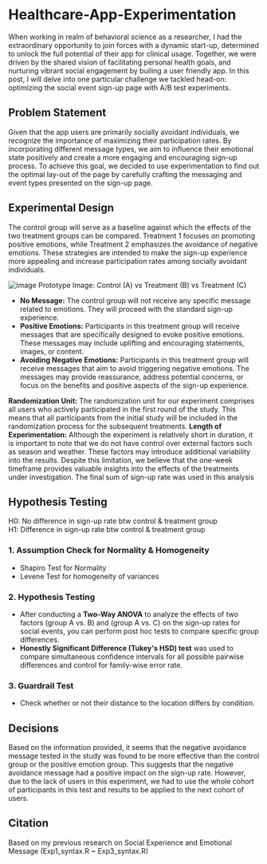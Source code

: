 # Healthcare-App-Experimentation

When working in realm of behavioral science as a researcher, I had the extraordinary opportunity to join forces with a dynamic start-up, determined to unlock the full potential of their app for clinical usage. Together, we were driven by the shared vision of facilitating personal health goals, and nurturing vibrant social engagement by builing a user friendly app. In this post, I will delve into one particular challenge we tackled head-on: optimizing the social event sign-up page with A/B test experiments.

## Problem Statement
Given that the app users are primarily socially avoidant individuals, we recognize the importance of maximizing their participation rates. By incorporating different message types, we aim to influence their emotional state positively and create a more engaging and encouraging sign-up process. To achieve this goal, we decided to use experimentation to find out the optimal lay-out of the page by carefully crafting the messaging and event types presented on the sign-up page.

## Experimental Design
The control group will serve as a baseline against which the effects of the two treatment groups can be compared. Treatment 1 focuses on promoting positive emotions, while Treatment 2 emphasizes the avoidance of negative emotions. These strategies are intended to make the sign-up experience more appealing and increase participation rates among socially avoidant individuals.

![image](https://github.com/yyklee/social-event-experimentation/assets/102795406/bb1a9f45-c085-4c1c-828e-c37a98bb49f3)
Prototype Image: Control (A) vs Treatment (B) vs Treatment (C)

* **No Message:** The control group will not receive any specific message related to emotions. They will proceed with the standard sign-up experience.
* **Positive Emotions:** Participants in this treatment group will receive messages that are specifically designed to evoke positive emotions. These messages may include uplifting and encouraging statements, images, or content.
* **Avoiding Negative Emotions:** Participants in this treatment group will receive messages that aim to avoid triggering negative emotions. The messages may provide reassurance, address potential concerns, or focus on the benefits and positive aspects of the sign-up experience.

**Randomization Unit:** The randomization unit for our experiment comprises all users who actively participated in the first round of the study. This means that all participants from the initial study will be included in the randomization process for the subsequent treatments.
**Length of Experimentation:** Although the experiment is relatively short in duration, it is important to note that we do not have control over external factors such as season and weather. These factors may introduce additional variability into the results. Despite this limitation, we believe that the one-week timeframe provides valuable insights into the effects of the treatments under investigation. The final sum of sign-up rate was used in this analysis

## Hypothesis Testing
H0: No difference in sign-up rate btw control & treatment group \
H1: Difference in sign-up rate btw control & treatment group

### 1. Assumption Check for Normality & Homogeneity
  - Shapiro Test for Normality
  - Levene Test for homogeneity of variances
    
### 2. Hypothesis Testing
  - After conducting a **Two-Way ANOVA** to analyze the effects of two factors (group A vs. B) and (group A vs. C) on the sign-up rates for social events, you can perform post hoc tests to compare specific group differences.
  - **Honestly Significant Difference (Tukey's HSD) test** was used to compare simultaneous confidence intervals for all possible pairwise differences and control for family-wise error rate.
  
### 3. Guardrail Test
  - Check whether or not their distance to the location differs by condition. 

## Decisions
Based on the information provided, it seems that the negative avoidance message tested in the study was found to be more effective than the control group or the positive emotion group. This suggests that the negative avoidance message had a positive impact on the sign-up rate. However, due to the lack of users in this experiment, we had to use the whole cohort of participants in this test and results to be applied to the next cohort of users.

## Citation
Based on my previous research on Social Experience and Emotional Message (Exp1_syntax.R ~ Exp3_syntax.R) 
